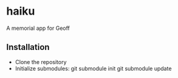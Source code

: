 # haiku
A memorial app for Geoff

## Installation
* Clone the repository
* Initialize submodules:
		git submodule init
		git submodule update
